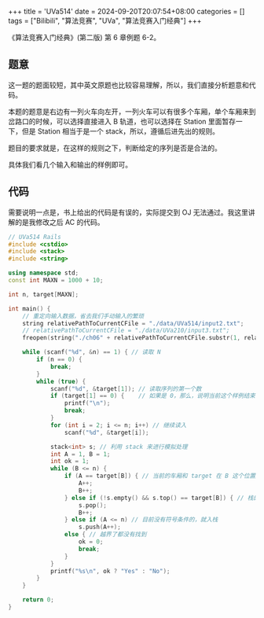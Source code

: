 +++
title = 'UVa514'
date = 2024-09-20T20:07:54+08:00
categories = []
tags = ["Bilibili", "算法竞赛", "UVa", "算法竞赛入门经典"]
+++

《算法竞赛入门经典》(第二版) 第 6 章例题 6-2。

## 题意

这一题的题面较短，其中英文原题也比较容易理解，所以，我们直接分析题意和代码。

本题的题意是右边有一列火车向左开，一列火车可以有很多个车厢，单个车厢来到岔路口的时候，可以选择直接进入 B 轨道，也可以选择在 Station 里面暂存一下，但是 Station 相当于是一个 stack，所以，遵循后进先出的规则。

题目的要求就是，在这样的规则之下，判断给定的序列是否是合法的。

具体我们看几个输入和输出的样例即可。

## 代码

需要说明一点是，书上给出的代码是有误的，实际提交到 OJ 无法通过。我这里讲解的是我修改之后 AC 的代码。

```cpp
// UVa514 Rails
#include <cstdio>
#include <stack>
#include <string>

using namespace std;
const int MAXN = 1000 + 10;

int n, target[MAXN];

int main() {
    // 重定向输入数据，省去我们手动输入的繁琐
    string relativePathToCurrentCFile = "./data/UVa514/input2.txt";
    // relativePathToCurrentCFile = "./data/UVa210/input3.txt";
    freopen(string("./ch06" + relativePathToCurrentCFile.substr(1, relativePathToCurrentCFile.size() - 1)).c_str(), "r", stdin);

    while (scanf("%d", &n) == 1) { // 读取 N
        if (n == 0) {
            break;
        }
        while (true) {
            scanf("%d", &target[1]); // 读取序列的第一个数
            if (target[1] == 0) {    // 如果是 0，那么，说明当前这个样例结束了
                printf("\n");
                break;
            }
            for (int i = 2; i <= n; i++) // 继续读入
                scanf("%d", &target[i]);

            stack<int> s; // 利用 stack 来进行模拟处理
            int A = 1, B = 1;
            int ok = 1;
            while (B <= n) {
                if (A == target[B]) { // 当前的车厢和 target 在 B 这个位置所要求的车厢是相同的，那么不用经过 station 直接进入左边的轨道即可
                    A++;
                    B++;
                } else if (!s.empty() && s.top() == target[B]) { // 栈的顶部符合条件
                    s.pop();
                    B++;
                } else if (A <= n) // 目前没有符号条件的，就入栈
                    s.push(A++);
                else { // 越界了都没有找到
                    ok = 0;
                    break;
                }
            }
            printf("%s\n", ok ? "Yes" : "No");
        }
    }

    return 0;
}
```


